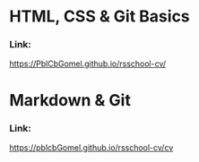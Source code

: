 # HTML, CSS & Git Basics
### Link:
https://PblCbGomel.github.io/rsschool-cv/
# Markdown & Git
### Link:
https://pblcbGomel.github.io/rsschool-cv/cv